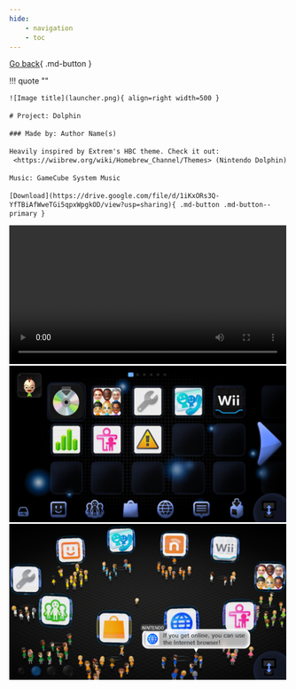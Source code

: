 ```yaml
---
hide: 
    - navigation
    - toc
---
```


[Go back](../index.md){ .md-button }

!!! quote ""

    ![Image title](launcher.png){ align=right width=500 }

    # Project: Dolphin

    ### Made by: Author Name(s)

    Heavily inspired by Extrem's HBC theme. Check it out: 
     <https://wiibrew.org/wiki/Homebrew_Channel/Themes> (Nintendo Dolphin) 
     
    Music: GameCube System Music

    [Download](https://drive.google.com/file/d/1iKxORs3Q-YfTBiAfWweTGi5qpxWpgkOD/view?usp=sharing){ .md-button .md-button--primary }

<div class="scroll-container">
  <video width="500" controls>
    <source src="preview.mp4" type="video/mp4">
  </video>
  <img src="launcher.png" width="500">
  <img src="plaza.png" width="500">
</div> 
